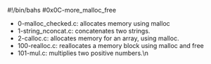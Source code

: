 #!/bin/bahs
#0x0C-more_malloc_free
* 0-malloc_checked.c: allocates memory using malloc
* 1-string_nconcat.c: concatenates two strings.
* 2-calloc.c: allocates memory for an array, using malloc.
* 100-realloc.c: reallocates a memory block using malloc and free
* 101-mul.c: multiplies two positive numbers.\n
